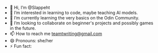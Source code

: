 - 👋 Hi, I’m @Slappeht
- 👀 I’m interested in learning to code, maybe teaching AI models.
- 🌱 I’m currently learning the very basics on the Odin Community.
- 💞️ I’m looking to collaborate on beginner's projects and possibly games in the future.
- 📫 How to reach me teamtwriting@gmail.com
- 😄 Pronouns: she/her
- ⚡ Fun fact: 

<!---
Slappeht/Slappeht is a ✨ special ✨ repository because its `README.md` (this file) appears on your GitHub profile.
You can click the Preview link to take a look at your changes.
--->
